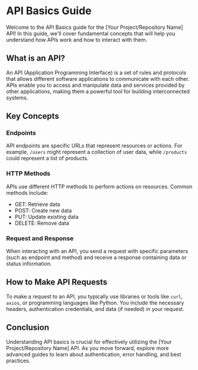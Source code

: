 # API Basics Guide

Welcome to the API Basics guide for the [Your Project/Repository Name] API! In this guide, we'll cover fundamental concepts that will help you understand how APIs work and how to interact with them.

## What is an API?

An API (Application Programming Interface) is a set of rules and protocols that allows different software applications to communicate with each other. APIs enable you to access and manipulate data and services provided by other applications, making them a powerful tool for building interconnected systems.

## Key Concepts

### Endpoints

API endpoints are specific URLs that represent resources or actions. For example, `/users` might represent a collection of user data, while `/products` could represent a list of products.

### HTTP Methods

APIs use different HTTP methods to perform actions on resources. Common methods include:
- GET: Retrieve data
- POST: Create new data
- PUT: Update existing data
- DELETE: Remove data

### Request and Response

When interacting with an API, you send a request with specific parameters (such as endpoint and method) and receive a response containing data or status information.

## How to Make API Requests

To make a request to an API, you typically use libraries or tools like `curl`, `axios`, or programming languages like Python. You include the necessary headers, authentication credentials, and data (if needed) in your request.

## Conclusion

Understanding API basics is crucial for effectively utilizing the [Your Project/Repository Name] API. As you move forward, explore more advanced guides to learn about authentication, error handling, and best practices.
